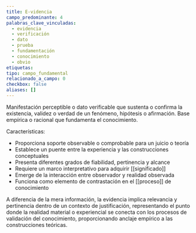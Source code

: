 ```yaml
---
title: E-videncia
campo_predominante: 4
palabras_clave_vinculadas:
  - evidencia
  - verificación
  - dato
  - prueba
  - fundamentación
  - conocimiento
  - obvio
etiquetas: 
tipo: campo_fundamental
relacionado_a_campo: 0
checkbox: false
aliases: []
---
```

Manifestación perceptible o dato verificable que sustenta o confirma la existencia, validez o verdad de un fenómeno, hipótesis o afirmación. Base empírica o racional que fundamenta el conocimiento.

Características:
- Proporciona soporte observable o comprobable para un juicio o teoría
- Establece un puente entre la experiencia y las construcciones conceptuales
- Presenta diferentes grados de fiabilidad, pertinencia y alcance
- Requiere un marco interpretativo para adquirir [[significado]]
- Emerge de la interacción entre observador y realidad observada
- Funciona como elemento de contrastación en el [[proceso]] de conocimiento

A diferencia de la mera información, la evidencia implica relevancia y pertinencia dentro de un contexto de justificación, representando el punto donde la realidad material o experiencial se conecta con los procesos de validación del conocimiento, proporcionando anclaje empírico a las construcciones teóricas.